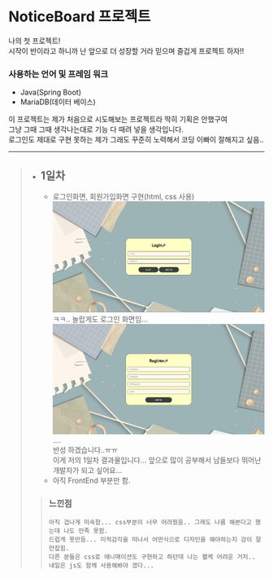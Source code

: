 # NoticeBoard 프로젝트

나의 첫 프로젝트!   
시작이 반이라고 하니까 난 앞으로 더 성장할 거라 믿으며 즐겁게 프로젝트 하자!!

### 사용하는 언어 및 프레임 워크
- Java(Spring Boot)
- MariaDB(데이터 베이스)

이 프로젝트는 제가 처음으로 시도해보는 프로젝트라 딱히 기획은 안했구여   
그냥 그때 그때 생각나는대로 기능 다 때려 넣을 생각입니다.   
로그인도 제대로 구현 못하는 제가 그래도 꾸준히 노력해서 코딩 이빠이 잘해지고 싶음..

<hr>

<blockquote>

- ## 1일차
  - 로그인화면, 회원가입화면 구현(html, css 사용)
![day1_loginPage](./md_images/day1_loginPage.png)
    ㅋㅋ.. 놀랍게도 로그인 화면임...
![day1_registerPage](./md_images/day1_registerPage.png)
    ....   
    반성 하겠습니다..ㅠㅠ   
    이게 저의 1일차 결과물입니다... 앞으로 많이 공부해서 남들보다 뛰어난 개발자가 되고 싶어요...
  - 아직 FrontEnd 부분만 함.
  
<blockquote>

### 느낀점
    아직 겁나게 미숙함... css부분이 너무 어려웠음.. 그래도 나름 해본다고 했는데 나도 만족 못함.
    드럽게 못만듬... 미적감각을 떠나서 어떤식으로 디자인을 해야하는지 감이 잘 안잡힘.
    다른 분들은 css로 애니매이션도 구현하고 하던데 나는 왤케 어려운 거지..
    내일은 js도 함께 사용해봐야 겠다...

</blockquote>

</blockquote>